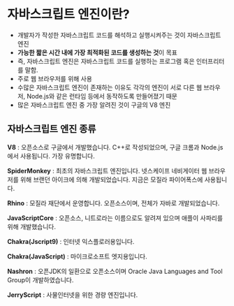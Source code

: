# 자바스크립트 엔진이란?

- 개발자가 작성한 자바스크립트 코드를 해석하고 실행시켜주는 것이 자바스크립트 엔진
- **가능한 짧은 시간 내에 가장 최적화된 코드를 생성하는 것**이 목표
- 즉, 자바스크립트 엔진은 자바스크립트 코드를 실행하는 프로그램 혹은 인터프리터를 말함.
- 주로 웹 브라우저를 위해 사용
- 수많은 자바스크립트 엔진이 존재하는 이유도 각각의 엔진이 서로 다른 웹 브라우저, Node.js와 같은 런타임 등에서 동작하도록 만들어졌기 때문
- 많은 자바스크립트 엔진 중 가장 알려진 것이 구글의 V8 엔진

## 자바스크립트 엔진 종류

**V8** : 오픈소스로 구글에서 개발했습니다. C++로 작성되었으며, 구글 크롬과 Node.js에서 사용됩니다. 가장 유명합니다.

**SpiderMonkey** : 최초의 자바스크립트 엔진입니다. 넷스케이프 네비게이터 웹 브라우저를 위해 브랜던 아이크에 의해 개발되었습니다. 지금은 모질라 파이어폭스에 사용됩니다.

**Rhino** : 모질라 재단에서 운영합니다. 오픈소스이며, 전체가 자바로 개발되었습니다.

**JavaScriptCore** : 오픈소스, 니트로라는 이름으로도 알려져 있으며 애플이 사파리를 위해 개발했습니다.

**Chakra(Jscript9)** : 인터넷 익스플로러용입니다.

**Chakra(JavaScript)** : 마이크로소프트 엣지용입니다.

**Nashron** : 오픈JDK의 일환으로 오픈소스이며 Oracle Java Languages and Tool Group이 개발하였습니다. 

**JerryScript** : 사물인터넷을 위한 경량 엔진입니다.
